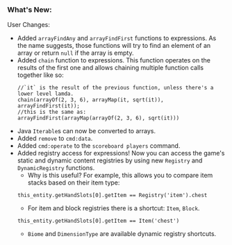 ### What's New:

User Changes:

* Added `arrayFindAny` and `arrayFindFirst` functions to expressions. As the name suggests, those functions will try to find an element of an array or return `null` if the array is empty.
* Added `chain` function to expressions. This function operates on the results of the first one and allows chaining multiple function calls together like so:
  ```
  //`it` is the result of the previous function, unless there's a lower level lamda.
  chain(arrayOf(2, 3, 6), arrayMap(it, sqrt(it)), arrayFindFirst(it));
  //this is the same as:
  arrayFindFirst(arrayMap(arrayOf(2, 3, 6), sqrt(it)))
  ```
* Java `Iterable`s can now be converted to arrays.
* Added `remove` to `cmd:data`.
* Added `cmd:operate` to the `scoreboard players` command.
* Added registry access for expressions! Now you can access the game's static and dynamic content registries by using new `Registry` and `DynamicRegistry` functions.
  * Why is this useful? For example, this allows you to compare item stacks based on their item type:
  ```
  this_entity.getHandSlots[0].getItem == Registry('item').chest
  ```
  * For item and block registries there is a shortcut: `Item`, `Block`.
  ```
  this_entity.getHandSlots[0].getItem == Item('chest')
  ```
  * `Biome` and `DimensionType` are available dynamic registry shortcuts.